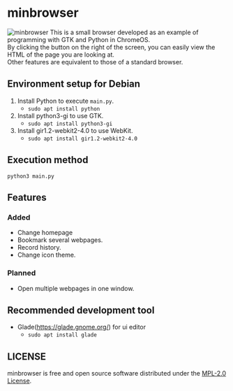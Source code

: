 # minbrowser
![minbrowser](https://user-images.githubusercontent.com/38807392/145425330-4605376d-52b7-42ae-893c-8c2df7d94e2e.gif)
This is a small browser developed as an example of programming with GTK and Python in ChromeOS.  
By clicking the button on the right of the screen, you can easily view the HTML of the page you are looking at.  
Other features are equivalent to those of a standard browser.  

## Environment setup for Debian
1. Install Python to execute `main.py`.
    * `sudo apt install python`
2. Install python3-gi to use GTK.
    * `sudo apt install python3-gi`
3. Install gir1.2-webkit2-4.0 to use WebKit.
    * `sudo apt install gir1.2-webkit2-4.0`

## Execution method
`python3 main.py`

## Features
### Added
* Change homepage
* Bookmark several webpages.
* Record history.
* Change icon theme.
### Planned
* Open multiple webpages in one window.

## Recommended development tool
* Glade(https://glade.gnome.org/) for ui editor
    * `sudo apt install glade`

## LICENSE
minbrowser is free and open source software distributed under the [MPL-2.0 License](https://github.com/minfaox3/minbrowser/blob/main/LICENSE).